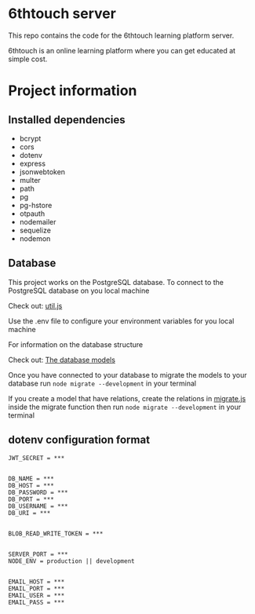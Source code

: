 # 6thtouch server

This repo contains the code for the 6thtouch learning platform server.

6thtouch is an online learning platform where you can get educated at simple cost.

# Project information

## Installed dependencies

- bcrypt
- cors
- dotenv
- express
- jsonwebtoken
- multer
- path
- pg
- pg-hstore
- otpauth
- nodemailer
- sequelize
- nodemon

## Database

This project works on the PostgreSQL database.
To connect to the PostgreSQL database on you local machine

Check out: [util.js](/util/util.js)

Use the .env file to configure your environment variables for you local machine

For information on the database structure

Check out: [The database models](/models/)

Once you have connected to your database to migrate the models to your database run `node migrate --development` in your terminal

If you create a model that have relations, create the relations in [migrate.js](/migrate.js) inside the migrate function then run `node migrate --development` in your terminal

## dotenv configuration format

```env
JWT_SECRET = ***


DB_NAME = ***
DB_HOST = ***
DB_PASSWORD = ***
DB_PORT = ***
DB_USERNAME = ***
DB_URI = ***


BLOB_READ_WRITE_TOKEN = ***


SERVER_PORT = ***
NODE_ENV = production || development


EMAIL_HOST = ***
EMAIL_PORT = ***
EMAIL_USER = ***
EMAIL_PASS = ***

```

